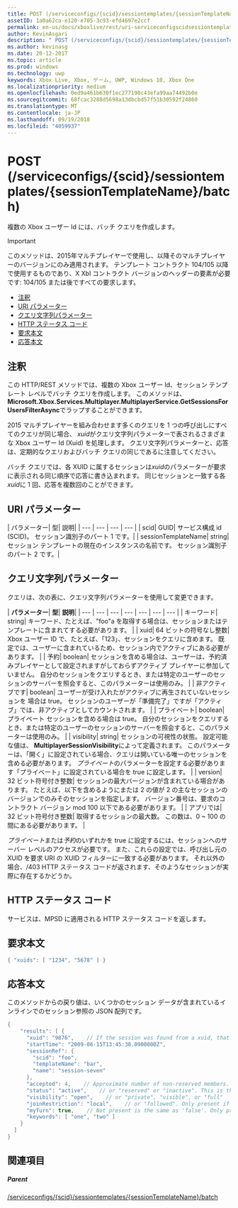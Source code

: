 ```yaml
---
title: POST (/serviceconfigs/{scid}/sessiontemplates/{sessionTemplateName}/batch)
assetID: 1a0a62ca-e120-e705-3c93-efd4697e2ccf
permalink: en-us/docs/xboxlive/rest/uri-serviceconfigscidsessiontemplatessessiontemplatenamebatchpost.html
author: KevinAsgari
description: " POST (/serviceconfigs/{scid}/sessiontemplates/{sessionTemplateName}/batch)"
ms.author: kevinasg
ms.date: 20-12-2017
ms.topic: article
ms.prod: windows
ms.technology: uwp
keywords: Xbox Live, Xbox, ゲーム, UWP, Windows 10, Xbox One
ms.localizationpriority: medium
ms.openlocfilehash: 0ed9a461b630f1ec277190c43efa99aa74492b0e
ms.sourcegitcommit: 68fcac3288d5698a13dbcbd57f51b30592f24860
ms.translationtype: MT
ms.contentlocale: ja-JP
ms.lasthandoff: 09/19/2018
ms.locfileid: "4059937"
---
```

# <a name="post-serviceconfigsscidsessiontemplatessessiontemplatenamebatch"></a>POST (/serviceconfigs/{scid}/sessiontemplates/{sessionTemplateName}/batch)
複数の Xbox ユーザー Id には、バッチ クエリを作成します。

> [!IMPORTANT]
> このメソッドは、2015年マルチプレイヤーで使用し、以降そのマルチプレイヤーのバージョンにのみ適用されます。 テンプレート コントラクト 104/105 以降で使用するものであり、X Xbl コントラクト バージョンのヘッダーの要素が必要です: 104/105 または後ですべての要求します。

  * [注釈](#ID4ET)
  * [URI パラメーター](#ID4EKB)
  * [クエリ文字列パラメーター](#ID4EVB)
  * [HTTP ステータス コード](#ID4EGF)
  * [要求本文](#ID4ENF)
  * [応答本文](#ID4EWF)

<a id="ID4ET"></a>


## <a name="remarks"></a>注釈

この HTTP/REST メソッドでは、複数の Xbox ユーザー Id、セッション テンプレート レベルでバッチ クエリを作成します。 このメソッドは、 **Microsoft.Xbox.Services.Multiplayer.MultiplayerService.GetSessionsForUsersFilterAsync**でラップすることができます。

2015 マルチプレイヤーを組み合わせます多くのクエリを 1 つの呼び出しにすべてのクエリが同じ場合、 *xuid*がクエリ文字列パラメーターで表されるさまざまな Xbox ユーザー Id (Xuid) を処理します。 クエリ文字列パラメーターと、応答は、定期的なクエリおよびバッチ クエリの同じであるに注意してください。

バッチ クエリでは、各 XUID に属するセッションは*xuid*のパラメーターが要求に表示される同じ順序で応答に書き込まれます。 同じセッションと一致する各*xuid*に 1 回、応答を複数回のことができます。

<a id="ID4EKB"></a>


## <a name="uri-parameters"></a>URI パラメーター

| パラメーター| 型| 説明|
| --- | --- | --- | --- |
| scid| GUID| サービス構成 id (SCID)。 セッション識別子のパート 1 です。|
| sessionTemplateName| string| セッション テンプレートの現在のインスタンスの名前です。 セッション識別子のパート 2 です。|

<a id="ID4EVB"></a>


## <a name="query-string-parameters"></a>クエリ文字列パラメーター

クエリは、次の表に、クエリ文字列パラメーターを使用して変更できます。

| <b>パラメーター</b>| <b>型</b>| <b>説明</b>|
| --- | --- | --- | --- | --- | --- | --- |
| キーワード| string| キーワード、たとえば、"foo"a を取得する場合は、セッションまたはテンプレートに含まれてする必要があります。 |
| xuid| 64 ビットの符号なし整数| Xbox ユーザー ID で、たとえば、「123」、セッションをクエリに含めます。 既定では、ユーザーに含まれているため、セッション内でアクティブにある必要があります。 |
| 予約| boolean| セッションを含める場合は、ユーザーは、予約済みプレイヤーとして設定されますがしておらずアクティブ プレイヤーに参加していません。 自分のセッションをクエリするとき、または特定のユーザーのセッションのサーバーを照会すると、このパラメーターは使用のみ。 |
| 非アクティブです| boolean| ユーザーが受け入れたがアクティブに再生されていないセッションを 場合は true。 セッションのユーザーが「準備完了」ですが「アクティブ」では、非アクティブとしてカウントされます。 |
| プライベート| boolean| プライベート セッションを含める場合は true。 自分のセッションをクエリするとき、または特定のユーザーのセッションのサーバーを照会すると、このパラメーターは使用のみ。 |
| visibility| string| セッションの可視性の状態。 設定可能な値は、 <b>MultiplayerSessionVisibility</b>によって定義されます。 このパラメーターは、「開く」に設定されている場合、クエリは開いている唯一のセッションを含める必要があります。 <i>プライベート</i>のパラメーターを設定する必要があります「プライベート」に設定されている場合を true に設定します。 |
| version| 32 ビット符号付き整数| セッションの最大バージョンが含まれている場合があります。 たとえば、以下を含めるようにまたは 2 の値が 2 の主なセッションのバージョンでのみそのセッションを指定します。 バージョン番号は、要求のコントラクト バージョン mod 100 以下である必要があります。 |
| アプリでは| 32 ビット符号付き整数| 取得するセッションの最大数。 この数は、0 ~ 100 の間にある必要があります。 |


*プライベート*または*予約*のいずれかを true に設定するには、セッションへのサーバー レベルのアクセスが必要です。 また、これらの設定では、呼び出し元の XUID を要求 URI の XUID フィルターに一致する必要があります。 それ以外の場合、/403 HTTP ステータス コードが返されます、そのようなセッションが実際に存在するかどうか。

<a id="ID4EGF"></a>


## <a name="http-status-codes"></a>HTTP ステータス コード
サービスは、MPSD に適用される HTTP ステータス コードを返します。  
<a id="ID4ENF"></a>


## <a name="request-body"></a>要求本文


```cpp
{ "xuids": [ "1234", "5678" ] }

```


<a id="ID4EWF"></a>


## <a name="response-body"></a>応答本文

このメソッドからの戻り値は、いくつかのセッション データが含まれているインラインでのセッション参照の JSON 配列です。


```cpp
{
    "results": [ {
      "xuid": "9876",    // If the session was found from a xuid, that xuid.
      "startTime": "2009-06-15T13:45:30.0900000Z",
      "sessionRef": {
        "scid": "foo",
        "templateName": "bar",
        "name": "session-seven"
      },
      "accepted": 4,    // Approximate number of non-reserved members.
      "status": "active",    // or "reserved" or "inactive". This is the state of the user in the session, not the session itself. Only present if the session was found using a xuid.
      "visibility": "open",    // or "private", "visible", or "full"
      "joinRestriction": "local",    // or "followed". Only present if 'visibility' is "open" or "full" and the session has a join restriction.
      "myTurn": true,    // Not present is the same as 'false'. Only present if the session was found using a xuid.
      "keywords": [ "one", "two" ]
    }
  ]
}
```


<a id="ID4EDG"></a>


## <a name="see-also"></a>関連項目

<a id="ID4EFG"></a>


##### <a name="parent"></a>Parent

[/serviceconfigs/{scid}/sessiontemplates/{sessionTemplateName}/batch](uri-serviceconfigscidsessiontemplatessessiontemplatenamebatch.md)
